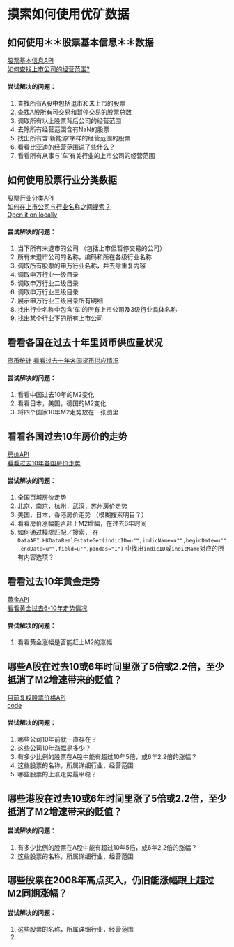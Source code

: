# 摸索如何使用优矿数据

## 如何使用＊＊股票基本信息＊＊数据
[股票基本信息API](https://uqer.io/data/search/%E8%82%A1%E7%A5%A8%E5%9F%BA%E6%9C%AC%E4%BF%A1%E6%81%AF)     
[如何查找上市公司的经营范围?](https://uqer.io/labs/notebooks/%E5%A6%82%E4%BD%95%E6%9F%A5%E6%89%BE%E4%B8%8A%E5%B8%82%E5%85%AC%E5%8F%B8%E7%9A%84%E7%BB%8F%E8%90%A5%E8%8C%83%E5%9B%B4%EF%BC%9F.nb)     
#### 尝试解决的问题：
1. 查找所有A股中包括退市和未上市的股票
2. 查找A股所有可交易和暂停交易的股票总数
3. 调取所有以上股票背后公司的经营范围
4. 去除所有经营范围含有NaN的股票
5. 找出所有含‘新能源’字样的经营范围的股票
6. 看看比亚迪的经营范围说了些什么？
7. 看看所有从事与‘车’有关行业的上市公司的经营范围

## 如何使用**股票行业分类**数据
[股票行业分类API](https://uqer.io/data/search/%E8%82%A1%E7%A5%A8%E8%A1%8C%E4%B8%9A%E5%88%86%E7%B1%BB)    
[如何在上市公司与行业名称之间搜索？](https://uqer.io/labs/notebooks/%E5%A6%82%E4%BD%95%E5%9C%A8%E4%B8%8A%E5%B8%82%E5%85%AC%E5%8F%B8%E4%B8%8E%E8%A1%8C%E4%B8%9A%E5%90%8D%E7%A7%B0%E4%B9%8B%E9%97%B4%E6%90%9C%E7%B4%A2.nb)    
[Open it on locally](http://localhost:8888/notebooks/scripts/%E5%A6%82%E4%BD%95%E5%9C%A8%E4%B8%8A%E5%B8%82%E5%85%AC%E5%8F%B8%E4%B8%8E%E8%A1%8C%E4%B8%9A%E5%90%8D%E7%A7%B0%E4%B9%8B%E9%97%B4%E6%90%9C%E7%B4%A2.ipynb)    
#### 尝试解决的问题：
1. 当下所有未退市的公司 （包括上市但暂停交易的公司）
2. 所有未退市公司的名称，编码和所在各级行业名称
3. 调取所有股票的申万行业名称，并去除重复内容
4. 调取申万行业一级目录
5. 调取申万行业二级目录
6. 调取申万行业三级目录
7. 展示申万行业三级目录所有明细
8. 找出行业名称中包含‘车’的所有上市公司及3级行业具体名称
9. 找出某个行业下的所有上市公司

## 看看各国在过去十年里货币供应量状况
[货币统计](https://uqer.io/data/search/%E8%B4%A7%E5%B8%81)
[看看过去十年各国货币供应情况](https://uqer.io/labs/notebooks/%E7%9C%8B%E7%9C%8B%E8%BF%87%E5%8E%BB%E5%8D%81%E5%B9%B4%E5%90%84%E5%9B%BD%E8%B4%A7%E5%B8%81%E4%BE%9B%E5%BA%94%E6%83%85%E5%86%B5.nb)    
#### 尝试解决的问题：
1. 看看中国过去10年的M2变化
2. 看看日本，美国，德国的M2变化
3. 将四个国家10年M2走势放在一张图里

## 看看各国过去10年房价的走势
[房价API](https://uqer.io/data/search/%E6%88%BF)    
[看看过去10年各国房价走势](https://uqer.io/labs/notebooks/%E7%9C%8B%E7%9C%8B%E8%BF%87%E5%8E%BB10%E5%B9%B4%E5%90%84%E5%9B%BD%E6%88%BF%E4%BB%B7%E8%B5%B0%E5%8A%BF.nb)     
#### 尝试解决的问题：
1. 全国百城房价走势
2. 北京，南京，杭州，武汉，苏州房价走势
3. 美国，日本，香港房价走势 （模糊搜索明目？）
4. 看看房价涨幅能否赶上M2增幅，在过去6年时间
5. 如何通过模糊匹配／搜索， 在`DataAPI.HKDataRealEstateGet(indicID=u"",indicName=u"",beginDate=u"",endDate=u"",field=u"",pandas="1")` 中找出`indicID`或`indicName`对应的所有内容选项？


## 看看过去10年黄金走势
[黄金API](https://uqer.io/data/search/%E9%BB%84%E9%87%91)     
[看看黄金过去6-10年走势情况](https://uqer.io/labs/notebooks/%E9%BB%84%E9%87%9110-year%20and%206-year%E8%B5%B0%E5%8A%BF.nb)    
#### 尝试解决的问题：
1. 看看黄金涨幅是否能赶上M2的涨幅


## 哪些A股在过去10或6年时间里涨了5倍或2.2倍，至少抵消了M2增速带来的贬值？
[月前复权股票价格API](https://uqer.io/data/search/A%E8%82%A1%E7%A5%A8%E6%9C%88%E8%A1%8C%E6%83%85)     
[code](https://uqer.io/labs/notebooks/%E5%93%AA%E4%BA%9BA%E8%82%A1%E5%9C%A8%E8%BF%87%E5%8E%BB10%E6%88%966%E5%B9%B4%E6%97%B6%E9%97%B4%E9%87%8C%E6%B6%A8%E4%BA%865%E5%80%8D%E6%88%962.2%E5%80%8D%EF%BC%8C%E8%87%B3%E5%B0%91%E6%8A%B5%E6%B6%88%E4%BA%86M2%E5%A2%9E%E9%80%9F%E5%B8%A6%E6%9D%A5%E7%9A%84%E8%B4%AC%E5%80%BC%EF%BC%9F.nb)     
#### 尝试解决的问题：
1. 哪些公司10年前就一直存在？
1. 这些公司10年涨幅是多少？
1. 有多少比例的股票在A股中能有超过10年5倍，或6年2.2倍的涨幅？
2. 这些股票的名称，所属详细行业，经营范围
2. 哪些股票的上涨走势最平稳？


## 哪些港股在过去10或6年时间里涨了5倍或2.2倍，至少抵消了M2增速带来的贬值？
#### 尝试解决的问题：
1. 有多少比例的股票在A股中能有超过10年5倍，或6年2.2倍的涨幅？
2. 这些股票的名称，所属详细行业，经营范围   

## 哪些股票在2008年高点买入，仍旧能涨幅跟上超过M2同期涨幅？
#### 尝试解决的问题：
1. 这些股票的名称，所属详细行业，经营范围   
2.
